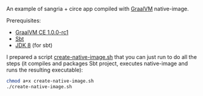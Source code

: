 
An example of sangria + circe app compiled with [GraalVM](https://www.graalvm.org/) native-image.

Prerequisites:

* [GraalVM CE 1.0.0-rc1](https://www.graalvm.org/downloads/)
* [Sbt](https://www.scala-sbt.org/download.html)
* [JDK 8](http://www.oracle.com/technetwork/java/javase/downloads/jdk8-downloads-2133151.html) (for sbt)

I prepared a script [create-native-image.sh](https://github.com/OlegIlyenko/graalvm-sangria-test/blob/master/create-native-image.sh) that you can just run to do all the steps (it compiles and packages Sbt project, executes native-image and runs the resulting executable):

```bash
chmod a+x create-native-image.sh
./create-native-image.sh
```